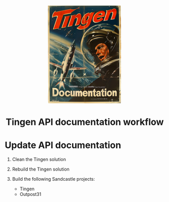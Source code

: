 <!--
  u240919_work-in-progress
-->

<div align="center">

  ![logo](../../.github/Images/Logos/TingenDocumentation-232x308.png)

  <h1>
    Tingen API documentation workflow
  </h1>

</div>

# Update API documentation

1. Clean the Tingen solution

2. Rebuild the Tingen solution

3. Build the following Sandcastle projects:

   - Tingen
   - Outpost31
